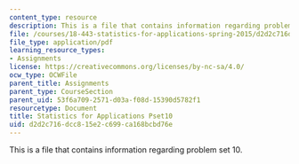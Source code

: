 ```yaml
---
content_type: resource
description: This is a file that contains information regarding problem set 10.
file: /courses/18-443-statistics-for-applications-spring-2015/d2d2c716dcc815e2c699ca168bcbd76e_MIT18_443S15_Pset10.pdf
file_type: application/pdf
learning_resource_types:
- Assignments
license: https://creativecommons.org/licenses/by-nc-sa/4.0/
ocw_type: OCWFile
parent_title: Assignments
parent_type: CourseSection
parent_uid: 53f6a709-2571-d03a-f08d-15390d5782f1
resourcetype: Document
title: Statistics for Applications Pset10
uid: d2d2c716-dcc8-15e2-c699-ca168bcbd76e
---
```

This is a file that contains information regarding problem set 10.